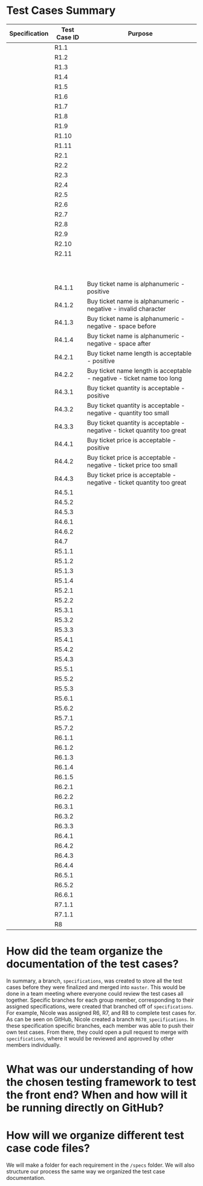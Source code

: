 # Test Cases Summary

|  Specification | Test Case ID   |  Purpose  |
|---|---|---|
|   | R1.1|   |  
|   |  R1.2|  |   
|   | R1.3  |   |   
|   |  R1.4 |   |  
|   | R1.5   |   |   
|   | R1.6  |   | 
|   | R1.7   |   |  
|   | R1.8  |   |   
|   | R1.9  |   | 
|   | R1.10  |   |  
|   | R1.11  |   |
|   | R2.1  |   | 
|   | R2.2  |   |  
|   | R2.3  |   |   
|   | R2.4  |   | 
|   | R2.5  |   |  
|   | R2.6  |   |   
|   | R2.7  |   | 
|   | R2.8  |   |  
|   | R2.9  |   |   
|   | R2.10  |   | 
|   | R2.11  |   |  
|   |   |   |   
|   |   |   | 
|   |   |   |  
|   |   |   |   
|   |   |   | 
|   |   |   |  
|   |   |   |   
|   |   |   | 
|   |   |   |  
|   | R4.1.1  | Buy ticket name is alphanumeric - positive  |   
|   | R4.1.2  | Buy ticket name is alphanumeric - negative - invalid character |
|   | R4.1.3  | Buy ticket name is alphanumeric - negative - space before  |  
|   | R4.1.4  | Buy ticket name is alphanumeric - negative - space after |   
|   | R4.2.1  | Buy ticket name length is acceptable - positive | 
|   | R4.2.2  | Buy ticket name length is acceptable - negative - ticket name too long |  
|   | R4.3.1  | Buy ticket quantity is acceptable - positive  |   
|   | R4.3.2  | Buy ticket quantity is acceptable - negative - quantity too small  | 
|   | R4.3.3  | Buy ticket quantity is acceptable - negative - ticket quantity too great |  
|   | R4.4.1  | Buy ticket price is acceptable - positive  |   
|   | R4.4.2  | Buy ticket price is acceptable - negative - ticket price too small  | 
|   | R4.4.3  | Buy ticket price is acceptable - negative - ticket quantity too great  |  
|   | R4.5.1  |  |   
|   | R4.5.2  |   | 
|   | R4.5.3  |   |  
|   | R4.6.1  |   |   
|   | R4.6.2  |   | 
|   | R4.7  |   |  
|   | R5.1.1  |   |   
|   | R5.1.2  |   | 
|   | R5.1.3  |   |  
|   | R5.1.4  |   |   
|   | R5.2.1  |   | 
|   | R5.2.2  |   |  
|   | R5.3.1  |   |   
|   | R5.3.2  |   | 
|   | R5.3.3  |   |  
|   | R5.4.1  |   |   
|   | R5.4.2  |   | 
|   | R5.4.3  |   |   
|   | R5.5.1  |   | 
|   | R5.5.2  |   | 
|   | R5.5.3  |   |   
|   | R5.6.1  |   |
|   | R5.6.2  |   | 
|   | R5.7.1  |   |   
|   | R5.7.2  |   |
|   | R6.1.1  |   |   
|   | R6.1.2  |   | 
|   | R6.1.3  |   |   
|   | R6.1.4  |   | 
|   | R6.1.5  |   | 
|   | R6.2.1  |   |   
|   | R6.2.2  |   |
|   | R6.3.1  |   | 
|   | R6.3.2  |   |   
|   | R6.3.3  |   |
|   | R6.4.1  |   | 
|   | R6.4.2  |   |   
|   | R6.4.3  |   |
|   | R6.4.4  |   |
|   | R6.5.1  |   |
|   | R6.5.2  |   |
|   | R6.6.1  |   |
|   | R7.1.1  |   |
|   | R7.1.1  |   |
|   | R8  |   |



# How did the team organize the documentation of the test cases?
In summary, a branch, `specifications`, was created to store all the test cases before they were finalized and merged into `master`. This would be done in a team meeting where everyone could review the test cases all together. Specific branches for each group member, corresponding to their assigned specifications, were created that branched off of `specifications`. For example, Nicole was assigned R6, R7, and R8 to complete test cases for. As can be seen on GitHub, Nicole created a branch `R678_specifications`. In these specification specific branches, each member was able to push their own test cases. From there, they could open a pull request to merge with `specifications`, where it would be reviewed and approved by other members individually.

# What was our understanding of how the chosen testing framework to test the front end? When and how will it be running directly on GitHub?

# How will we organize different test case code files? 
We will make a folder for each requirement in the `/specs` folder. We will also structure our process the same way we organized the test case documentation.